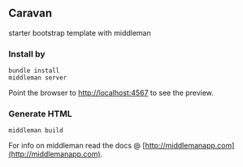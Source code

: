 Caravan
---------------------
starter bootstrap template with middleman

### Install by

    bundle install
    middleman server

Point the browser to [http://localhost:4567](http://localhost:4567) to see the preview.


### Generate HTML

    middleman build

For info on middleman read the docs @ [http://middlemanapp.com](http://middlemanapp.com). 
